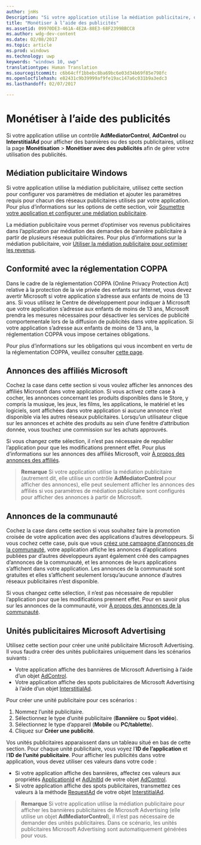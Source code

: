 ```yaml
---
author: jnHs
Description: "Si votre application utilise la médiation publicitaire, ou affiche des bannières ou des spots publicitaires de Microsoft Advertising, utilisez la page Monétisation &gt; Monétiser avec des publicités afin de gérer votre utilisation des publicités."
title: "Monétiser à l’aide des publicités"
ms.assetid: 09970DE3-461A-4E2A-88E3-68F2399BBCC8
ms.author: wdg-dev-content
ms.date: 02/08/2017
ms.topic: article
ms.prod: windows
ms.technology: uwp
keywords: "windows 10, uwp"
translationtype: Human Translation
ms.sourcegitcommit: c6b64cff1bbebc8ba69bc6e03d34b69f85e798fc
ms.openlocfilehash: e82431c9b39999af9fe19ac147a6c031b9a3edc3
ms.lasthandoff: 02/07/2017

---
```


# <a name="monetize-with-ads"></a>Monétiser à l’aide des publicités


Si votre application utilise un contrôle **AdMediatorControl**, **AdControl** ou **InterstitialAd** pour afficher des bannières ou des spots publicitaires, utilisez la page **Monétisation** &gt; **Monétiser avec des publicités** afin de gérer votre utilisation des publicités.

## <a name="windows-ad-mediation"></a>Médiation publicitaire Windows


Si votre application utilise la médiation publicitaire, utilisez cette section pour configurer vos paramètres de médiation et ajouter les paramètres requis pour chacun des réseaux publicitaires utilisés par votre application. Pour plus d’informations sur les options de cette section, voir [Soumettre votre application et configurer une médiation publicitaire](https://msdn.microsoft.com/library/windows/apps/mt219689).

La médiation publicitaire vous permet d’optimiser vos revenus publicitaires dans l’application par médiation des demandes de bannière publicitaire à partir de plusieurs réseaux publicitaires. Pour plus d’informations sur la médiation publicitaire, voir [Utiliser la médiation publicitaire pour optimiser les revenus](https://msdn.microsoft.com/library/windows/apps/mt219691).

## <a name="coppa-compliance"></a>Conformité avec la réglementation COPPA

Dans le cadre de la réglementation COPPA (Online Privacy Protection Act) relative à la protection de la vie privée des enfants sur Internet, vous devez avertir Microsoft si votre application s’adresse aux enfants de moins de 13 ans. Si vous utilisez le Centre de développement pour indiquer à Microsoft que votre application s’adresse aux enfants de moins de 13 ans, Microsoft prendra les mesures nécessaires pour désactiver les services de publicité comportementale lors de la diffusion de publicités dans votre application. Si votre application s’adresse aux enfants de moins de 13 ans, la réglementation COPPA vous impose certaines obligations.

Pour plus d’informations sur les obligations qui vous incombent en vertu de la réglementation COPPA, veuillez consulter [cette page](http://go.microsoft.com/fwlink/p/?linkid=536558).

## <a name="microsoft-affiliate-ads"></a>Annonces des affiliés Microsoft

Cochez la case dans cette section si vous voulez afficher les annonces des affiliés Microsoft dans votre application. Si vous activez cette case à cocher, les annonces concernant les produits disponibles dans le Store, y compris la musique, les jeux, les films, les applications, le matériel et les logiciels, sont affichées dans votre application si aucune annonce n’est disponible via les autres réseaux publicitaires. Lorsqu’un utilisateur clique sur les annonces et achète des produits au sein d’une fenêtre d’attribution donnée, vous touchez une commission sur les achats approuvés.

Si vous changez cette sélection, il n’est pas nécessaire de republier l’application pour que les modifications prennent effet. Pour plus d’informations sur les annonces des affiliés Microsoft, voir [À propos des annonces des affiliés](about-affiliate-ads.md).

> **Remarque**  Si votre application utilise la médiation publicitaire (autrement dit, elle utilise un contrôle **AdMediatorControl** pour afficher des annonces), elle peut seulement afficher les annonces des affiliés si vos paramètres de médiation publicitaire sont configurés pour afficher des annonces à partir de Microsoft.

## <a name="community-ads"></a>Annonces de la communauté

Cochez la case dans cette section si vous souhaitez faire la promotion croisée de votre application avec des applications d’autres développeurs. Si vous cochez cette case, puis que vous [créez une campagne d’annonces de la communauté](create-an-ad-campaign-for-your-app.md), votre application affiche les annonces d’applications publiées par d’autres développeurs ayant également créé des campagnes d’annonces de la communauté, et les annonces de leurs applications s’affichent dans votre application. Les annonces de la communauté sont gratuites et elles s’affichent seulement lorsqu’aucune annonce d’autres réseaux publicitaires n’est disponible.

Si vous changez cette sélection, il n’est pas nécessaire de republier l’application pour que les modifications prennent effet. Pour en savoir plus sur les annonces de la communauté, voir [À propos des annonces de la communauté](about-community-ads.md).

## <a name="microsoft-advertising-ad-units"></a>Unités publicitaires Microsoft Advertising

Utilisez cette section pour créer une unité publicitaire Microsoft Advertising. Il vous faudra créer des unités publicitaires uniquement dans les scénarios suivants :

-   Votre application affiche des bannières de Microsoft Advertising à l’aide d’un objet [AdControl](https://msdn.microsoft.com/library/mt313154.aspx).
-   Votre application affiche des spots publicitaires de Microsoft Advertising à l’aide d’un objet [InterstitialAd](https://msdn.microsoft.com/library/mt313189.aspx).

Pour créer une unité publicitaire pour ces scénarios :

1.  Nommez l’unité publicitaire.
2.  Sélectionnez le type d’unité publicitaire (**Bannière** ou **Spot vidéo**).
3.  Sélectionnez le type d’appareil (**Mobile** ou **PC/tablette**).
4.  Cliquez sur **Créer une publicité**.

Vos unités publicitaires apparaissent dans un tableau situé en bas de cette section. Pour chaque unité publicitaire, vous voyez l’**ID de l’application** et l’**ID de l’unité publicitaire**. Pour afficher les publicités dans votre application, vous devez utiliser ces valeurs dans votre code :

-   Si votre application affiche des bannières, affectez ces valeurs aux propriétés [ApplicationId](https://msdn.microsoft.com/library/mt313174.aspx) et [AdUnitId](https://msdn.microsoft.com/library/mt313171.aspx) de votre objet [AdControl](https://msdn.microsoft.com/library/mt313154.aspx).
-   Si votre application affiche des spots publicitaires, transmettez ces valeurs à la méthode [RequestAd](https://msdn.microsoft.com/library/mt313192.aspx) de votre objet [InterstitialAd](https://msdn.microsoft.com/library/mt313189.aspx).

> **Remarque**  Si votre application utilise la médiation publicitaire pour afficher les bannières publicitaires de Microsoft Advertising (elle utilise un objet **AdMediatorControl**), il n’est pas nécessaire de demander des unités publicitaires. Dans ce scénario, les unités publicitaires Microsoft Advertising sont automatiquement générées pour vous.

 

 

 

